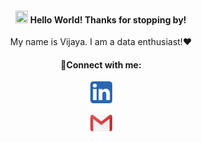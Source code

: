 #### <div align="center"> <img src="https://raw.githubusercontent.com/MartinHeinz/MartinHeinz/master/wave.gif" style="height: 20px; width:20px" > Hello World! Thanks for stopping by!  </div>
<div align="center"> My name is Vijaya. I am a data enthusiast!❤️ </div>

#### <div align="center"> 🤝Connect with me: </div>

<div align="center">

 <a href="https://www.linkedin.com/in/vijayalaxmi-wakode/"><img align="center" src="https://raw.githubusercontent.com/deepajarout/deepajarout/main/5296501_linkedin_network_linkedin logo_icon.png" alt="Vijaya Wakode | LinkedIn" width="35px"/></a>

<a href="mailto:vijayalaxmiwakode@gmail.com"><img align="center" src="https://raw.githubusercontent.com/deepajarout/deepajarout/main/2993691_brand_brands_gmail_logo_logos_icon.png" alt="Vijaya Wakode | Gmail" width="35px"/></a>

 </div>


